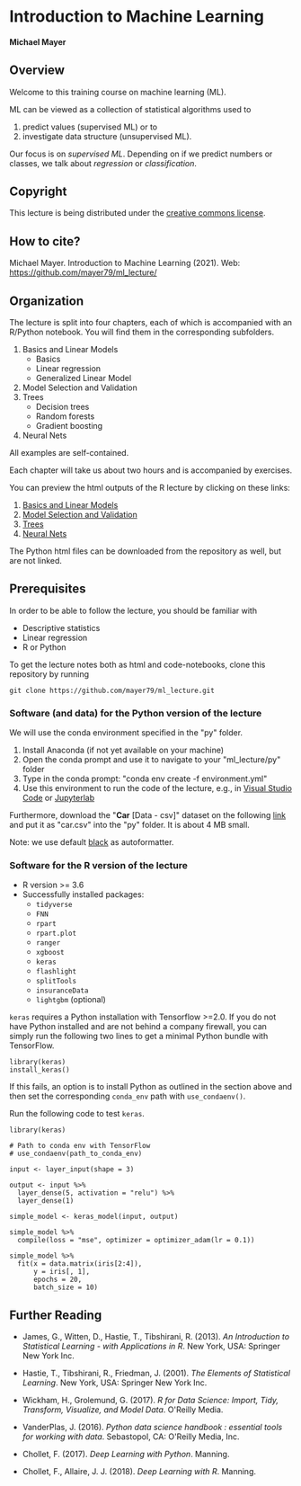 # Introduction to Machine Learning

#### Michael Mayer

## Overview

Welcome to this training course on machine learning (ML). 

ML can be viewed as a collection of statistical algorithms used to

1. predict values (supervised ML) or to
2. investigate data structure (unsupervised ML).

Our focus is on *supervised ML*. Depending on if we predict numbers or classes, we talk about *regression* or *classification*.

## Copyright

This lecture is being distributed under the [creative commons license](https://creativecommons.org/licenses/by/2.0/).

## How to cite?

Michael Mayer. Introduction to Machine Learning (2021). Web: https://github.com/mayer79/ml_lecture/

## Organization

The lecture is split into four chapters, each of which is accompanied with an R/Python notebook. You will find them in the corresponding subfolders.

1. Basics and Linear Models 
    - Basics
    - Linear regression
    - Generalized Linear Model
2. Model Selection and Validation
3. Trees
    - Decision trees
    - Random forests
    - Gradient boosting
4. Neural Nets

All examples are self-contained.

Each chapter will take us about two hours and is accompanied by exercises.

You can preview the html outputs of the R lecture by clicking on these links:

1. [Basics and Linear Models](https://htmlpreview.github.io/?https://github.com/mayer79/ml_lecture/blob/master/r/1_Basics_and_Linear_Models.html)
2. [Model Selection and Validation](https://htmlpreview.github.io/?https://github.com/mayer79/ml_lecture/blob/master/r/2_Model_Selection_and_Validation.html)
3. [Trees](https://htmlpreview.github.io/?https://github.com/mayer79/ml_lecture/blob/master/r/3_Trees.html)
4. [Neural Nets](https://htmlpreview.github.io/?https://github.com/mayer79/ml_lecture/blob/master/r/4_Neural_Nets.html)

The Python html files can be downloaded from the repository as well, but are not linked.

## Prerequisites

In order to be able to follow the lecture, you should be familiar with

- Descriptive statistics
- Linear regression
- R or Python

To get the lecture notes both as html and code-notebooks, clone this repository by running 

```
git clone https://github.com/mayer79/ml_lecture.git
```

### Software (and data) for the Python version of the lecture

We will use the conda environment specified in the "py" folder.

1. Install Anaconda (if not yet available on your machine)
2. Open the conda prompt and use it to navigate to your "ml_lecture/py" folder
3. Type in the conda prompt: "conda env create -f environment.yml"
4. Use this environment to run the code of the lecture, e.g., in [Visual Studio Code](https://code.visualstudio.com/) or [Jupyterlab](https://jupyterlab.readthedocs.io/en/stable/)

Furthermore, download the "**Car** [Data - csv]" dataset on the following [link](http://www.businessandeconomics.mq.edu.au/our_departments/Applied_Finance_and_Actuarial_Studies/research/books/GLMsforInsuranceData/data_sets)
and put it as "car.csv" into the "py" folder. It is about 4 MB small.

Note: we use default [black](https://github.com/psf/black) as autoformatter.

### Software for the R version of the lecture

- R version >= 3.6
- Successfully installed packages:
    - `tidyverse`
    - `FNN`
    - `rpart`
    - `rpart.plot`
    - `ranger`
    - `xgboost`
    - `keras`
    - `flashlight`
    - `splitTools`
    - `insuranceData`
    - `lightgbm` (optional)

`keras` requires a Python installation with Tensorflow >=2.0. If you do not have Python installed and are not behind a company firewall, you can simply run the following two lines to get a minimal Python bundle with TensorFlow.

```
library(keras)
install_keras()
```

If this fails, an option is to install Python as outlined in the section above and then set the corresponding `conda_env` path with `use_condaenv()`.

Run the following code to test `keras`.

```
library(keras)

# Path to conda env with TensorFlow
# use_condaenv(path_to_conda_env)

input <- layer_input(shape = 3)

output <- input %>% 
  layer_dense(5, activation = "relu") %>% 
  layer_dense(1)

simple_model <- keras_model(input, output)

simple_model %>% 
  compile(loss = "mse", optimizer = optimizer_adam(lr = 0.1))

simple_model %>% 
  fit(x = data.matrix(iris[2:4]),
      y = iris[, 1],
      epochs = 20,
      batch_size = 10)
```

## Further Reading

- James, G., Witten, D., Hastie, T., Tibshirani, R. (2013). *An Introduction to Statistical Learning - with Applications in R*. New York, USA: Springer New York Inc.

- Hastie, T., Tibshirani, R., Friedman, J. (2001). *The Elements of Statistical Learning*. New York, USA: Springer New York Inc.

- Wickham, H., Grolemund, G. (2017). *R for Data Science: Import, Tidy, Transform, Visualize, and Model Data*. O'Reilly Media. 

- VanderPlas, J. (2016). *Python data science handbook : essential tools for working with data*. Sebastopol, CA: O'Reilly Media, Inc.

- Chollet, F. (2017). *Deep Learning with Python*. Manning.

- Chollet, F., Allaire, J. J. (2018). *Deep Learning with R*. Manning.



